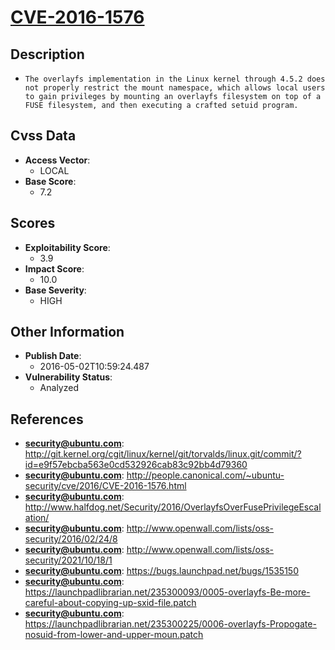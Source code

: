 
# [CVE-2016-1576](http://git.kernel.org/cgit/linux/kernel/git/torvalds/linux.git/commit/?id=e9f57ebcba563e0cd532926cab83c92bb4d79360)

## Description

- `The overlayfs implementation in the Linux kernel through 4.5.2 does not properly restrict the mount namespace, which allows local users to gain privileges by mounting an overlayfs filesystem on top of a FUSE filesystem, and then executing a crafted setuid program.`

## Cvss Data

- **Access Vector**:
  - LOCAL
- **Base Score**:
  - 7.2

## Scores

- **Exploitability Score**:
  - 3.9
- **Impact Score**:
  - 10.0
- **Base Severity**:
  - HIGH

## Other Information

- **Publish Date**:
  - 2016-05-02T10:59:24.487
- **Vulnerability Status**:
  - Analyzed

## References

- **security@ubuntu.com**: http://git.kernel.org/cgit/linux/kernel/git/torvalds/linux.git/commit/?id=e9f57ebcba563e0cd532926cab83c92bb4d79360
- **security@ubuntu.com**: http://people.canonical.com/~ubuntu-security/cve/2016/CVE-2016-1576.html
- **security@ubuntu.com**: http://www.halfdog.net/Security/2016/OverlayfsOverFusePrivilegeEscalation/
- **security@ubuntu.com**: http://www.openwall.com/lists/oss-security/2016/02/24/8
- **security@ubuntu.com**: http://www.openwall.com/lists/oss-security/2021/10/18/1
- **security@ubuntu.com**: https://bugs.launchpad.net/bugs/1535150
- **security@ubuntu.com**: https://launchpadlibrarian.net/235300093/0005-overlayfs-Be-more-careful-about-copying-up-sxid-file.patch
- **security@ubuntu.com**: https://launchpadlibrarian.net/235300225/0006-overlayfs-Propogate-nosuid-from-lower-and-upper-moun.patch
